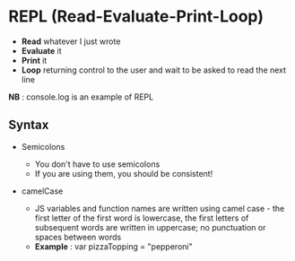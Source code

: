 # REPL (Read-Evaluate-Print-Loop)

* **Read** whatever I just wrote
* **Evaluate** it
* **Print** it 
* **Loop** returning control to the user and wait to be asked to read the next line

**NB** : console.log is an example of REPL

## Syntax

* Semicolons
  - You don't have to use semicolons
  - If you are using them, you should be consistent!

* camelCase
  - JS variables and function names are written using camel case - the first letter of the first word is lowercase, the first letters of subsequent words are written in uppercase; no punctuation or spaces between words
  - **Example** : var pizzaTopping = "pepperoni"

